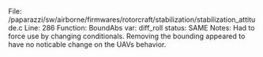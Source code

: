 File: /paparazzi/sw/airborne/firmwares/rotorcraft/stabilization/stabilization_attitude.c
Line: 286
Function: BoundAbs
var: diff_roll
status: SAME
Notes: Had to force use by changing conditionals. Removing the bounding appeared to have no noticable change on the UAVs behavior. 
